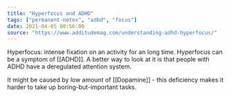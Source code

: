 ```yaml
---
title: "Hyperfocus and ADHD"
tags: ["permanent-notes", "adhd", "focus"]
date: 2021-04-05 00:56:00
source: "https://www.additudemag.com/understanding-adhd-hyperfocus/"
---
```


Hyperfocus: intense fixation on an activity for an long time. Hyperfocus can be a symptom of [[ADHD]].  A better way to look at it is that people with ADHD have a deregulated attention system. 

It might be caused by low amount of [[Dopamine]] - this deficiency makes it harder to take up boring-but-important tasks.
